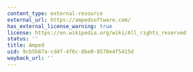 ```yaml
---
content_type: external-resource
external_url: https://ampedsoftware.com/
has_external_license_warning: true
license: https://en.wikipedia.org/wiki/All_rights_reserved
status: ''
title: Amped
uid: 9cb5b87a-cd4f-4f6c-8be0-8570e4f5415d
wayback_url: ''
---
```

